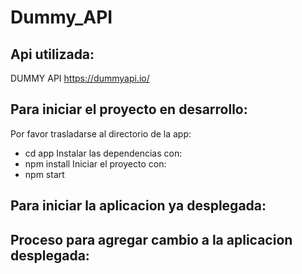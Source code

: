 # Dummy_API

## Api utilizada:

DUMMY API 
https://dummyapi.io/

## Para iniciar el proyecto en desarrollo:

Por favor trasladarse al directorio de la app:
- cd app
Instalar las dependencias con:
- npm install
Iniciar el proyecto con:
- npm start

## Para iniciar la aplicacion ya desplegada:

    

## Proceso para agregar cambio a la aplicacion desplegada: